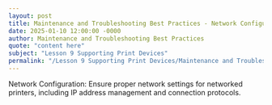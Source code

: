 ```yaml
---
layout: post
title: Maintenance and Troubleshooting Best Practices - Network Configuration
date: 2025-01-10 12:00:00 -0000
author: Maintenance and Troubleshooting Best Practices
quote: "content here"
subject: "Lesson 9 Supporting Print Devices"
permalink: "/Lesson 9 Supporting Print Devices/Maintenance and Troubleshooting Best Practices/Maintenance and Troubleshooting Best Practices - Network Configuration"
---
```


Network Configuration: Ensure proper network settings for networked printers, including IP address management and connection protocols.
